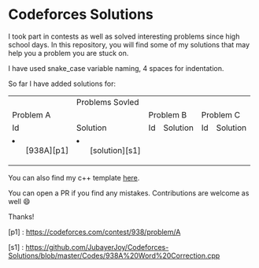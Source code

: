# Codeforces Solutions

I took part in contests as well as solved interesting problems since high school days.
In this repository, you will find some of my solutions that may help you a problem you are stuck on.

I have used snake_case variable naming, 4 spaces for indentation.

So far I have added solutions for:


<table>
    <th>
        <td> Problems Sovled</td>
    </th>
    <tr>
       <td colspan = "2"> Problem A </td>
       <td colspan = "2"> Problem B </td>
       <td colspan = "2"> Problem C </td>
    </tr>
    <tr>
       <td> Id </td>
       <td> Solution</td>
       <td> Id </td>
       <td> Solution</td>
       <td> Id </td>
       <td> Solution</td>
    </tr>
    <tr>
        <td>
            <li>
                <ul>
                    [938A][p1]
                </ul>
            </li>
        </td>
        <td>
            <li>
                <ul>
                    [solution][s1]
                </ul>
            </li>
        </td>
    </tr>
</table>

You can also find my c++ template [here](https://github.com/JubayerJoy/Codeforces-Solutions/blob/master/template.cpp).

You can open a PR if you find any mistakes. Contributions are welcome as well :smile:

Thanks!


[p1] : https://codeforces.com/contest/938/problem/A

[s1] : https://github.com/JubayerJoy/Codeforces-Solutions/blob/master/Codes/938A%20Word%20Correction.cpp